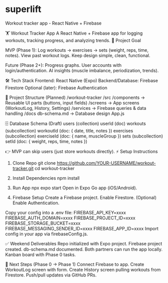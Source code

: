 # superlift
Workout tracker app - React Native + Firebase

🏋️ Workout Tracker App
A React Native + Firebase app for logging workouts, tracking progress, and analyzing trends.
🚀 Project Goal


MVP (Phase 1):
Log workouts → exercises → sets (weight, reps, time, notes).
View past workout logs.
Keep design simple, clean, functional.


Future (Phase 2+):
Progress graphs.
User accounts with login/authentication.
AI insights (muscle imbalance, periodization, trends).


🛠️ Tech Stack
Frontend: React Native (Expo)
Backend/Database: Firebase Firestore
Optional (later): Firebase Authentication


📂 Project Structure (Planned)
/workout-tracker
  /src
    /components      → Reusable UI parts (buttons, input fields)
    /screens         → App screens (WorkoutLog, History, Settings)
    /services        → Firebase queries & data handling
  /docs
    db-schema.md     → Database design
  App.js


🗄️ Database Schema (Draft)
users (collection)
userId (doc)
workouts (subcollection)
workoutId (doc: { date, title, notes })
exercises (subcollection)
exerciseId (doc: { name, muscleGroup })
sets (subcollection)
setId (doc: { weight, reps, time, notes })


👉 MVP can skip users (just store workouts directly).
⚡ Setup Instructions


1. Clone Repo
git clone https://github.com/YOUR-USERNAME/workout-tracker.git
cd workout-tracker


2. Install Dependencies
npm install


3. Run App
npx expo start
Open in Expo Go app (iOS/Android).


5. Firebase Setup
Create a Firebase project.
Enable Firestore.
(Optional) Enable Authentication.


Copy your config into a .env file:
FIREBASE_API_KEY=xxxx
FIREBASE_AUTH_DOMAIN=xxxx
FIREBASE_PROJECT_ID=xxxx
FIREBASE_STORAGE_BUCKET=xxxx
FIREBASE_MESSAGING_SENDER_ID=xxxx
FIREBASE_APP_ID=xxxx
Import config in your app via firebaseConfig.js.

✅ Weekend Deliverables
 Repo initialized with Expo project.
 Firebase project created.
 db-schema.md documented.
 Both partners can run the app locally.
 Kanban board with Phase 0 tasks.
 
📌 Next Steps (Phase 0 → Phase 1)
Connect Firebase to app.
Create WorkoutLog screen with form.
Create History screen pulling workouts from Firestore.
Push/pull updates via GitHub PRs.
